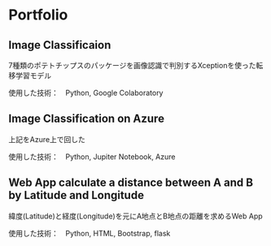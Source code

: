 # Portfolio

## Image Classificaion

7種類のポテトチップスのパッケージを画像認識で判別するXceptionを使った転移学習モデル

使用した技術：　Python, Google Colaboratory

## Image Classification on Azure

上記をAzure上で回した

使用した技術：　Python, Jupiter Notebook, Azure

## Web App calculate a distance between A and B by Latitude and Longitude

緯度(Latitude)と経度(Longitude)を元にA地点とB地点の距離を求めるWeb App

使用した技術：　Python, HTML, Bootstrap, flask